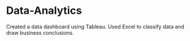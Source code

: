 # Data-Analytics
Created a data dashboard using Tableau.
Used Excel to classify data and draw business conclusions.
